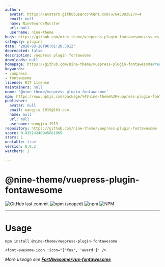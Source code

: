 ```yaml
---
author:
  avatar: https://avatars.githubusercontent.com/u/64388301?v=4
  email: null
  name: NineSwordsMonster
  url: null
  username: nine-theme
bugs: https://github.com/nine-theme/vuepress-plugin-fontawesome/issues
category: plugins
date: '2020-08-28T06:01:26.381Z'
deprecated: false
description: vuepress plugin fontawsome
downloads: null
homepage: https://github.com/nine-theme/vuepress-plugin-fontawesome#readme
keywords:
- vuepress
- fontawsome
license: MIT License
maintainers: null
name: '@nine-theme/vuepress-plugin-fontawesome'
npm: https://www.npmjs.com/package/%40nine-theme%2Fvuepress-plugin-fontawesome
publisher:
  avatar: null
  email: wangjia_1919@163.com
  name: null
  url: null
  username: wangjia_1919
repository: https://github.com/nine-theme/vuepress-plugin-fontawesome
score: 0.43514240945661065
stars: 1
unstable: true
version: 0.0.2
watchers: 1

---
```


# @nine-theme/vuepress-plugin-fontawesome
![GitHub last commit](https://img.shields.io/github/last-commit/nine-theme/vuepress-plugin-fontawesome) 
![npm (scoped)](https://img.shields.io/npm/v/@nine-theme/vuepress-plugin-fontawesome) 
![npm](https://img.shields.io/npm/dt/@nine-theme/vuepress-plugin-fontawesome) 
![NPM](https://img.shields.io/npm/l/@nine-theme/vuepress-plugin-fontawesome)

---
# Usage

```sh
npm install @nine-theme/vuepress-plugin-fontawesome

```

```vue
<font-awesome-icon :icon="['fas', 'award']" />
```
*More useage see __[FortAwesome/vue-fontawesome](https://github.com/FortAwesome/vue-fontawesome#usage)__*
